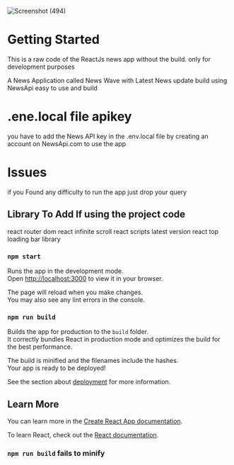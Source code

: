 ![Screenshot (494)](https://github.com/ketantodi7/News-Wave-App-ReactJs/assets/95423148/dec1fa83-27b2-4c59-be55-00994bf34995)


# Getting Started

This is a raw code of the ReactJs news app without the build.
only for development purposes 

A News Application called News Wave with Latest News update build using NewsApi easy to use and build 

# .ene.local file apikey
you have to add the News API key in the .env.local file by creating an account on NewsApi.com to use the app 

# Issues
if you Found any difficulty to run the app just drop your query 

## Library To Add If using the project code

react router dom
react infinite scroll
react scripts latest version
react top loading bar library

### `npm start`

Runs the app in the development mode.\
Open [http://localhost:3000](http://localhost:3000) to view it in your browser.

The page will reload when you make changes.\
You may also see any lint errors in the console.

### `npm run build`

Builds the app for production to the `build` folder.\
It correctly bundles React in production mode and optimizes the build for the best performance.

The build is minified and the filenames include the hashes.\
Your app is ready to be deployed!

See the section about [deployment](https://facebook.github.io/create-react-app/docs/deployment) for more information.

## Learn More

You can learn more in the [Create React App documentation](https://facebook.github.io/create-react-app/docs/getting-started).

To learn React, check out the [React documentation](https://reactjs.org/).


### `npm run build` fails to minify
